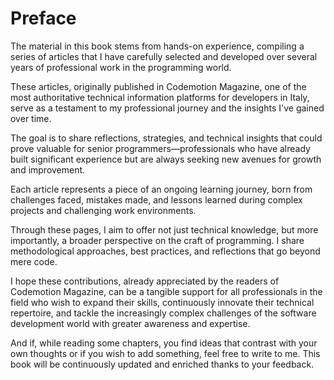 # Preface

The material in this book stems from hands-on experience, compiling a series of articles that I have carefully selected and developed over several years of professional work in the programming world.

These articles, originally published in Codemotion Magazine, one of the most authoritative technical information platforms for developers in Italy, serve as a testament to my professional journey and the insights I've gained over time.

The goal is to share reflections, strategies, and technical insights that could prove valuable for senior programmers—professionals who have already built significant experience but are always seeking new avenues for growth and improvement.

Each article represents a piece of an ongoing learning journey, born from challenges faced, mistakes made, and lessons learned during complex projects and challenging work environments.

Through these pages, I aim to offer not just technical knowledge, but more importantly, a broader perspective on the craft of programming. I share methodological approaches, best practices, and reflections that go beyond mere code.

I hope these contributions, already appreciated by the readers of Codemotion Magazine, can be a tangible support for all professionals in the field who wish to expand their skills, continuously innovate their technical repertoire, and tackle the increasingly complex challenges of the software development world with greater awareness and expertise.

And if, while reading some chapters, you find ideas that contrast with your own thoughts or if you wish to add something, feel free to write to me. This book will be continuously updated and enriched thanks to your feedback.
